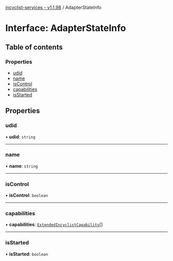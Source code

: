 [incyclist-services - v1.1.98](../README.md) / AdapterStateInfo

# Interface: AdapterStateInfo

## Table of contents

### Properties

- [udid](AdapterStateInfo.md#udid)
- [name](AdapterStateInfo.md#name)
- [isControl](AdapterStateInfo.md#iscontrol)
- [capabilities](AdapterStateInfo.md#capabilities)
- [isStarted](AdapterStateInfo.md#isstarted)

## Properties

### udid

• **udid**: `string`

___

### name

• **name**: `string`

___

### isControl

• **isControl**: `boolean`

___

### capabilities

• **capabilities**: [`ExtendedIncyclistCapability`](../README.md#extendedincyclistcapability)[]

___

### isStarted

• **isStarted**: `boolean`
